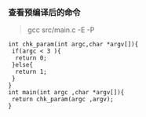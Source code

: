 
### 查看预编译后的命令

> gcc src/main.c -E -P

```
int chk_param(int argc,char *argv[]){
 if(argc < 3 ){
  return 0;
 }else{
  return 1;
 }
}
int main(int argc ,char *argv[]){
 return chk_param(argc ,argv);
}
```

